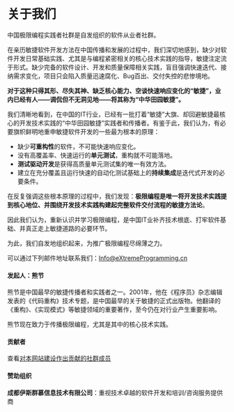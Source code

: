 # 关于我们

中国极限编程实践者社群是自发组织的软件从业者社群。

在亲历敏捷软件开发方法在中国传播和发展的过程中，我们深切地感到，缺少对软件开发日常基础实践、尤其是与编程紧密相关的核心技术实践的指导，敏捷注定流于形式。缺少完备的软件设计、开发和质量保障相关实践，盲目强调快速迭代、接纳需求变化，项目只会陷入质量迅速腐化、Bug百出、交付失控的悲惨境地。

**对于这种只得其形、尽失其神、缺乏核心能力、空谈快速响应变化的“敏捷”，业内已经有人——调侃但不无洞见地——将其称为“中华田园敏捷”。**

我们清晰地看到，在中国的IT行业，已经有一批打着“敏捷”大旗、却回避敏捷最核心的开发技术实践的“中华田园敏捷”实践者和传播者。有鉴于此，我们认为，有必要旗帜鲜明地重申敏捷软件开发的一些最为根本的原理：

* 缺少**可重构性**的软件，不可能快速响应变化。
* 没有高覆盖率、快速运行的**单元测试**，重构就不可能落地。
* **测试驱动开发**是获得高质量单元测试集的唯一有效方法。
* 建立在充分覆盖且运行快速的自动化测试基础上的**持续集成**是迭代式开发的必要条件。

在反复强调这些根本原理的过程中，我们发现：**极限编程是唯一将开发技术实践提到核心地位、并围绕开发技术实践构建起完整软件交付流程的敏捷方法论**。

因此我们认为，重新认识并学习极限编程，是中国IT业补齐技术根底、打牢软件基础、并真正走上敏捷道路的必要环节。

为此，我们自发地组织起来，为推广极限编程尽绵薄之力。

可以通过下列邮件地址联系我们：[Info@eXtremeProgramming.cn](mailto:Info@eXtremeProgramming.cn)

#### 发起人：熊节

熊节是中国最早的敏捷传播者和实践者之一。2001年，他在《程序员》杂志编辑发表的《代码重构》技术专题，是中国最早的关于敏捷的正式出版物。他翻译的《重构》、《实现模式》等敏捷领域的重要著作，至今仍在对行业产生重要影响。

熊节现在致力于传播极限编程，尤其是其中的核心技术实践。

#### 贡献者

查看[对本网站建设作出贡献的社群成员](https://github.com/eXtremeProgramming-cn/www.extremeprogramming.cn/graphs/contributors)

#### 赞助组织

**成都伊斯群慕信息技术有限公司**：重视技术卓越的软件开发和培训/咨询服务提供商

